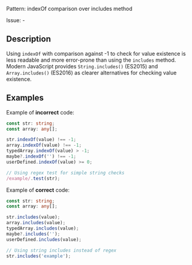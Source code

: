 Pattern: indexOf comparison over includes method

Issue: -

## Description

Using `indexOf` with comparison against -1 to check for value existence is less readable and more error-prone than using the `includes` method. Modern JavaScript provides `String.includes()` (ES2015) and `Array.includes()` (ES2016) as clearer alternatives for checking value existence.

## Examples

Example of **incorrect** code:
```ts
const str: string;
const array: any[];

str.indexOf(value) !== -1;
array.indexOf(value) !== -1;
typedArray.indexOf(value) > -1;
maybe?.indexOf('') !== -1;
userDefined.indexOf(value) >= 0;

// Using regex test for simple string checks
/example/.test(str);
```

Example of **correct** code:
```ts
const str: string;
const array: any[];

str.includes(value);
array.includes(value);
typedArray.includes(value);
maybe?.includes('');
userDefined.includes(value);

// Using string includes instead of regex
str.includes('example');
```